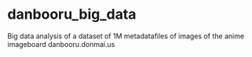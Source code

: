 # danbooru_big_data
Big data analysis of  a dataset of 1M metadatafiles of images of the anime imageboard danbooru.donmai.us
